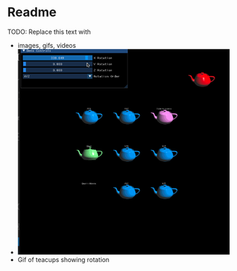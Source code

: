 # Readme

TODO: Replace this text with

* images, gifs, videos
* <img src='https://github.com/Williamlaw718/animation-toolkit/blob/main/assignments/a4-euler/assignment04teacup.png.gif' title='Teacup ScreenShot' width='' alt='Video Walkthrough' />
* Gif of teacups showing rotation


